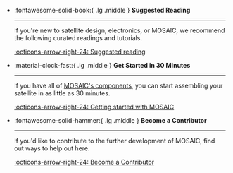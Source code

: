 

<div class="grid cards" markdown>

-   :fontawesome-solid-book:{ .lg .middle } __Suggested Reading__

    ---

    If you're new to satellite design, electronics, or MOSAIC, we recommend the following curated readings and tutorials. 

    [:octicons-arrow-right-24: Suggested reading](https://www.mosaicsat.org/quick_start/suggested_reading/)

-   :material-clock-fast:{ .lg .middle } __Get Started in 30 Minutes__

    ---

    If you have all of [MOSAIC's components](https://www.mosaicsat.org/getting_mosaic/), you can start assembling your satellite in as little as 30 minutes.

    [:octicons-arrow-right-24: Getting started with MOSAIC](https://www.mosaicsat.org/quick_start/getting_started/index/)

-   :fontawesome-solid-hammer:{ .lg .middle } __Become a Contributor__

    ---

    If you'd like to contribute to the further development of MOSAIC, find out ways to help out here. 

    [:octicons-arrow-right-24: Become a Contributor](https://www.mosaicsat.org/quick_start/become_contributor/)

</div>